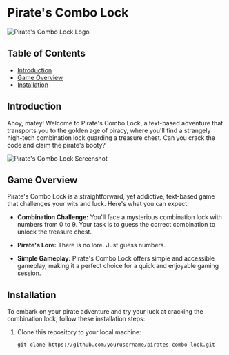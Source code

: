 # Pirate's Combo Lock

![Pirate's Combo Lock Logo](pirates_combo_lock_logo.png)

## Table of Contents
- [Introduction](#introduction)
- [Game Overview](#game-overview)
- [Installation](#installation)
  
## Introduction

Ahoy, matey! Welcome to Pirate's Combo Lock, a text-based adventure that transports you to the golden age of piracy, where you'll find a strangely high-tech combination lock guarding a treasure chest. Can you crack the code and claim the pirate's booty?

![Pirate's Combo Lock Screenshot](pirates_combo_lock_screenshot.png)

## Game Overview

Pirate's Combo Lock is a straightforward, yet addictive, text-based game that challenges your wits and luck. Here's what you can expect:

- **Combination Challenge:** You'll face a mysterious combination lock with numbers from 0 to 9. Your task is to guess the correct combination to unlock the treasure chest.

- **Pirate's Lore:** There is no lore. Just guess numbers. 

- **Simple Gameplay:** Pirate's Combo Lock offers simple and accessible gameplay, making it a perfect choice for a quick and enjoyable gaming session.

## Installation

To embark on your pirate adventure and try your luck at cracking the combination lock, follow these installation steps:

1. Clone this repository to your local machine:

   ```shell
   git clone https://github.com/yourusername/pirates-combo-lock.git
